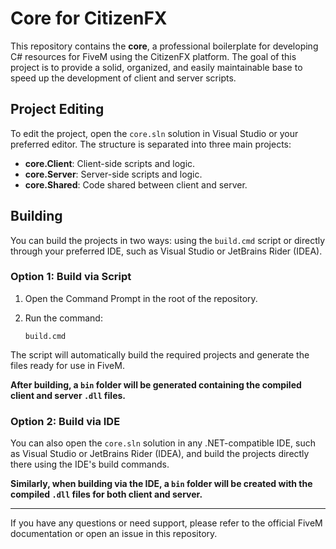 # Core for CitizenFX

This repository contains the **core**, a professional boilerplate for developing C# resources for FiveM using the CitizenFX platform. The goal of this project is to provide a solid, organized, and easily maintainable base to speed up the development of client and server scripts.

## Project Editing

To edit the project, open the `core.sln` solution in Visual Studio or your preferred editor. The structure is separated into three main projects:

- **core.Client**: Client-side scripts and logic.
- **core.Server**: Server-side scripts and logic.
- **core.Shared**: Code shared between client and server.

## Building

You can build the projects in two ways: using the `build.cmd` script or directly through your preferred IDE, such as Visual Studio or JetBrains Rider (IDEA).

### Option 1: Build via Script

1. Open the Command Prompt in the root of the repository.
2. Run the command:

   ```
   build.cmd
   ```

The script will automatically build the required projects and generate the files ready for use in FiveM.

**After building, a `bin` folder will be generated containing the compiled client and server `.dll` files.**

### Option 2: Build via IDE

You can also open the `core.sln` solution in any .NET-compatible IDE, such as Visual Studio or JetBrains Rider (IDEA), and build the projects directly there using the IDE's build commands.

**Similarly, when building via the IDE, a `bin` folder will be created with the compiled `.dll` files for both client and server.**

---

If you have any questions or need support, please refer to the official FiveM documentation or open an issue in this repository.
